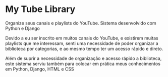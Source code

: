 # My Tube Library
Organize seus canais e playlists do YouTube.
Sistema desenvolvido com Python e Django

Devido a eu ser inscrito em muitos canais do YouTube, e existirem muitas playlists que me interessam, senti uma necessidade de poder organizar a biblioteca por categorias, e ao mesmo tempo ter um acesso rápido e direto.

Além de suprir a necessidade de organização e acesso rápido a biblioteca, este sistema serviu também para colocar em prática meus conhecimentos em Python, Django, HTML e CSS
